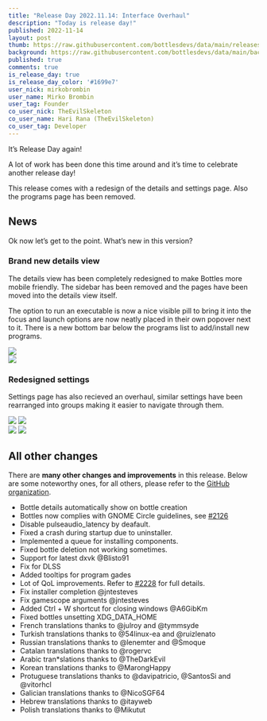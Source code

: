 ```yaml
---
title: "Release Day 2022.11.14: Interface Overhaul"
description: "Today is release day!"
published: 2022-11-14
layout: post
thumb: https://raw.githubusercontent.com/bottlesdevs/data/main/releases/2022.10.14/release-day.png
background: https://raw.githubusercontent.com/bottlesdevs/data/main/backgrounds/2022.10.14.png
published: true
comments: true
is_release_day: true
is_release_day_color: '#1699e7'
user_nick: mirkobrombin
user_name: Mirko Brombin
user_tag: Founder
co_user_nick: TheEvilSkeleton
co_user_name: Hari Rana (TheEvilSkeleton)
co_user_tag: Developer
---
```


It’s Release Day again!

A lot of work has been done this time around and it’s time to celebrate another release day!

This release comes with a redesign of the details and settings page. Also the programs page has been removed.

## News
Ok now let’s get to the point. What’s new in this version?

### Brand new details view
The details view has been completely redesigned to make Bottles more mobile friendly. The sidebar has been removed and the pages have been moved into the details view itself.

The option to run an executable is now a nice visible pill to bring it into the focus and launch options are now neatly placed in their own popover next to it. There is a new bottom bar below the programs list to add/install new programs.

<div class="grid-pics">
    <img tooltip="Details View" class="on-light" src="/uploads/details-view-light.png" />
</div>

<div class="grid-pics">
    <img tooltip="Details View (dark)" class="on-dark" src="/uploads/details-view-dark.png" />
</div>

### Redesigned settings
Settings page has also recieved an overhaul, similar settings have been rearranged into groups making it easier to navigate through them.

<div class="grid-pics">
    <img tooltip="Settings View" class="on-dark" src="/uploads/settings-view-light-p1.png" />
    <img tooltip="Settings View Pt.2" class="on-dark" src="/uploads/settings-view-light-p2.png" />
</div>

<div class="grid-pics">
    <img tooltip="Settings View (dark)" class="on-dark" src="/uploads/settings-view-dark-p1.png" />
    <img tooltip="Settings View Pt.2 (dark)" class="on-dark" src="/uploads/settings-view-dark-p2.png" />
</div>

## All other changes
There are **many other changes and improvements** in this release. Below are 
some noteworthy ones, for all others, please refer to the 
[GitHub organization](https://github.com/bottlesdevs).

* Bottle details automatically show on bottle creation
* Bottles now complies with GNOME Circle guidelines, see [#2126](https://github.com/bottlesdevs/Bottles/issues/2126)
* Disable pulseaudio_latency by deafault.
* Fixed a crash during startup due to uninstaller.
* Implemented a queue for installing components.
* Fixed bottle deletion not working sometimes.
* Support for latest dxvk @Blisto91
* Fix for DLSS
* Added tooltips for program gades
* Lot of QoL improvements. Refer to [#2228](https://github.com/bottlesdevs/Bottles/pull/2228) for full details.
* Fix installer completion @jntesteves
* Fix gamescope arguments @jntesteves
* Added Ctrl + W shortcut for closing windows @A6GibKm
* Fixed bottles unsetting XDG_DATA_HOME
* French translations thanks to @julroy and @tymmsyde
* Turkish translations thanks to @54linux-ea and @ruizlenato
* Russian translations thanks to @lenemter and @Smoque
* Catalan translations thanks to @rogervc
* Arabic tran*slations thanks to @TheDarkEvil
* Korean translations thanks to @MarongHappy
* Protuguese translations thanks to @davipatricio, @SantosSi and @vitorhcl
* Galician translations thanks to @NicoSGF64
* Hebrew translations thanks to @itayweb
* Polish translations thanks to @Mikutut